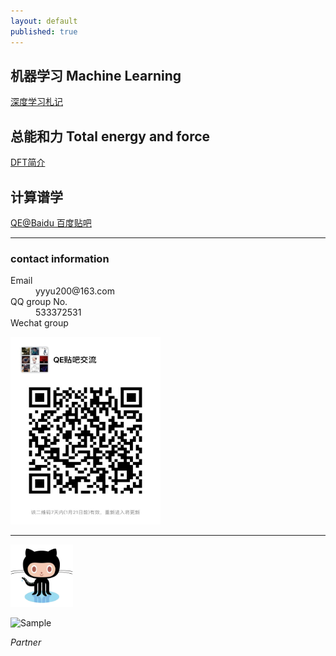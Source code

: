 ```yaml
---
layout: default
published: true
---
```





## 机器学习 Machine Learning 
[深度学习札记](http://yyyu200.gitee.io/tfjotter)

## 总能和力 Total energy and force

[DFT简介](https://yyyu200.github.io/DFTbook/)

## 计算谱学
[QE@Baidu 百度贴吧](http://tieba.baidu.com/f?kw=quantum_espresso)

* * *
### contact information
<dl>
<dt>Email</dt>
<dd>yyyu200@163.com</dd>
<dt>QQ group No.</dt>
<dd>533372531</dd>
<dt>Wechat group</dt>
</dl>
<p align="left">
    <img src="./assets/images/wechat_pic.jpg" alt="Sample"  width="240" height="300">
</p>


* * *
<p align="left">
    <img src="./assets/images/github_logo.png" alt="Sample"  width="100" height="100">
</p>


<p align="left">
    <img src="https://tb2.bdstatic.com/tb/static-common/img/search_logo_big_v1_8d039f9.png" alt="Sample"  width="80" height="30">
    <p align="left">
        <em>Partner</em>
    </p>
</p>
